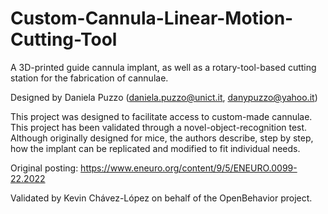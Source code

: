 # Custom-Cannula-Linear-Motion-Cutting-Tool

A 3D-printed guide cannula implant, as well as a rotary-tool-based cutting station for the fabrication of cannulae.

Designed by Daniela Puzzo (daniela.puzzo@unict.it, danypuzzo@yahoo.it)

This project was designed to facilitate access to custom-made cannulae. This project has been validated through a novel-object-recognition test. Although originally designed for mice, the authors describe, step by step, how the implant can be replicated and modified to fit individual needs.

Original posting: https://www.eneuro.org/content/9/5/ENEURO.0099-22.2022

Validated by Kevin Chávez-López on behalf of the OpenBehavior project.

